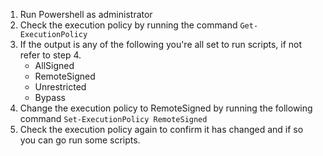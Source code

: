 1. Run Powershell as administrator
2. Check the execution policy by running the command `Get-ExecutionPolicy`
3. If the output is any of the following you're all set to run scripts, if not refer to step 4.
   * AllSigned
   * RemoteSigned
   * Unrestricted
   * Bypass
4. Change the execution policy to RemoteSigned by running the following command `Set-ExecutionPolicy RemoteSigned`
5. Check the execution policy again to confirm it has changed and if so you can go run some scripts.
